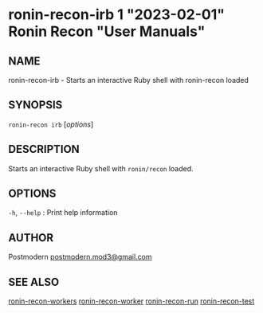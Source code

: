 # ronin-recon-irb 1 "2023-02-01" Ronin Recon "User Manuals"

## NAME

ronin-recon-irb - Starts an interactive Ruby shell with ronin-recon loaded

## SYNOPSIS

`ronin-recon irb` [*options*]

## DESCRIPTION

Starts an interactive Ruby shell with `ronin/recon` loaded.

## OPTIONS

`-h`, `--help`
: Print help information

## AUTHOR

Postmodern <postmodern.mod3@gmail.com>

## SEE ALSO

[ronin-recon-workers](ronin-recon-workers.1.md) [ronin-recon-worker](ronin-recon-worker.1.md) [ronin-recon-run](ronin-recon-run.1.md) [ronin-recon-test](ronin-recon-test.1.md)

